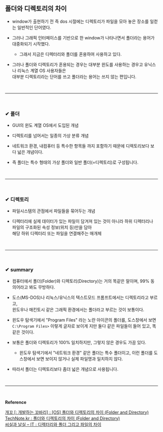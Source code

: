 ## 폴더와 디렉토리의 차이
- window가 출현하기 전 즉 dos 시절에는 디렉토리가 파일을 모아 놓은 장소를 일컫는 일반적인 단어였다.

- 그러나 그래픽 인터페이스를 기반으로 한 window가 나타나면서 폴더라는 용어가 대중화되기 시작했다.
  - 그래서 지금은 디렉터리와 폴더를 혼용하여 사용하고 있다.

- 그러나 폴더와 디렉토리가 혼용되는 경우는 대부분 윈도를 사용하는 경우고 유닉스나 리눅스 계열 OS 사용자들은<br>
대부분 디렉토리라는 단어를 쓰고 폴더라는 용어는 쓰지 않는 편입니다.
<br>
<hr>
<br>

### ✔ 폴더 
- GUI의 윈도 계열 OS에서 도입된 개념

- 디렉토리를 넘어서는 일종의 가상 분류 개념

- 네트워크 환경, 내컴퓨터 등 특수한 항목들 까지 포함하기 때문에 디렉토리보다 보다 넓은 개념이다.

- 즉 폴더는 특수 형태의 가상 폴더와 일반 폴더(=디렉토리)로 구성됩니다.
<br>
<hr>
<br>

### ✔ 디렉토리
- 파일시스템의 관점에서 파일들을 묶어두는 개념

- 디렉터리에 실제 데이터가 있는 파일이 담겨져 있는 것이 아니라 하위 디렉터리나 파일의 구조화된 속성 정보(위치 등)만을 담아<br>
해당 하위 디렉터리 또는 파일을 연결해주는 매개체
<br>
<hr>
<br>

### ✔ summary
- 컴퓨터에서 폴더(Folder)와 디렉토리(Directory)는 거의 똑같은 말이며, 99% 동의어라고 봐도 무방하다.

- 도스(MS-DOS)나 리눅스/유닉스의 텍스트모드 프롬프트에서는 디렉토리라고 부르고,<br>
윈도우나 매킨토시 같은 그래픽 환경에서는 폴더라고 부르는 것이 보통이다.

- 윈도우 탐색기에서 "Program Files" 라는 노란 아이콘의 폴더를, 도스창에서 보면<br>
`C:\Program Files>` 이렇게 글자로 보이게 지만 둘다 같은 파일들이 들어 있고, 똑같은 것이다.

- 보통은 폴더와 디렉토리가 100% 일치하지만, 그렇지 않은 경우도 가끔 있다.
  - 윈도우 탐색기에서 "네트워크 환경" 같은 폴더는 특수 폴더이고, 이런 폴더를 도스창에서 보면 보이지 않거나 실제 파일명과 일치하지 않다.

- 따라서 폴더는 디렉토리보다 좀더 넓은 개념으로 사용됩니다.
<br>
<hr>
<br>

**Reference**<br>

[개꼬 [: 개발하는 꼬바리] : [OS] 폴더와 디렉토리의 차이 (Folder and Directory)](https://byul91oh.tistory.com/238)<br>
[TechNote.kr : 폴더와 디렉토리의 차이 (Folder and Directory)](https://technote.kr/287)<br>
[씨실과 날실 – IT : 디렉터리와 폴더 그리고 파일의 차이](https://weftnwarp.kr/site-it/archives/%EB%94%94%EB%A0%89%ED%84%B0%EB%A6%AC%EC%99%80-%ED%8F%B4%EB%8D%94-%EA%B7%B8%EB%A6%AC%EA%B3%A0-%ED%8C%8C%EC%9D%BC%EC%9D%98-%EC%B0%A8%EC%9D%B4/)
